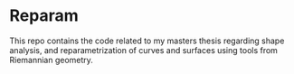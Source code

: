 # Reparam
This repo contains the code related to my masters thesis regarding shape analysis, and reparametrization of curves and surfaces using tools from Riemannian geometry.

